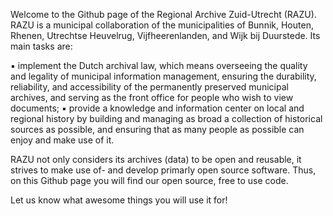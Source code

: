 Welcome to the Github page of the Regional Archive Zuid-Utrecht (RAZU). 
RAZU is a municipal collaboration of the municipalities of Bunnik, Houten, Rhenen, Utrechtse Heuvelrug, Vijfheerenlanden, and Wijk bij Duurstede. Its main tasks are:

▪ implement the Dutch archival law, which means overseeing the quality and legality of municipal information management, ensuring the durability, reliability, and accessibility of the permanently preserved municipal archives, and serving as the front office for people who wish to view documents; 
▪ provide a knowledge and information center on local and regional history by building and managing as broad a collection of historical sources as possible, and ensuring that as many people as possible can enjoy and make use of it.

RAZU not only considers its archives (data) to be open and reusable, it strives to make use of- and develop primarly open source software. Thus, on this Github page you will find our open source, free to use code.

Let us know what awesome things you will use it for!
